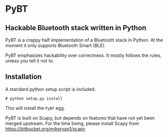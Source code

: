 PyBT
====

Hackable Bluetooth stack written in Python
------------------------------------------

PyBT is a crappy half implementation of a Bluetooth stack in Python. At
the moment it only supports Bluetooth Smart (BLE).

PyBT emphasizes hackability over correctness. It mostly follows the
rules, unless you tell it not to.

Installation
------------

A standard python setup script is included.

    # python setup.py install

This will install the `PyBT` egg.

PyBT is built on Scapy, but depends on features that have not yet been
merged upstream. For the time being, please install Scapy from
https://bitbucket.org/mikeryan1/scapy
